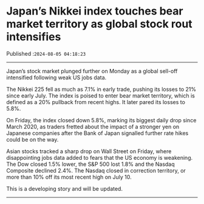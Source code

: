 # Japan’s Nikkei index touches bear market territory as global stock rout intensifies

Published :`2024-08-05 04:18:23`

---

Japan’s stock market plunged further on Monday as a global sell-off intensified following weak US jobs data.

The Nikkei 225 fell as much as 7.1% in early trade, pushing its losses to 21% since early July. The index is poised to enter bear market territory, which is defined as a 20% pullback from recent highs. It later pared its losses to 5.8%.

On Friday, the index closed down 5.8%, marking its biggest daily drop since March 2020, as traders fretted about the impact of a stronger yen on Japanese companies after the Bank of Japan signalled further rate hikes could be on the way.

Asian stocks tracked a sharp drop on Wall Street on Friday, where disappointing jobs data added to fears that the US economy is weakening. The Dow closed 1.5% lower, the S&P 500 lost 1.8% and the Nasdaq Composite declined 2.4%. The Nasdaq closed in correction territory, or more than 10% off its most recent high on July 10.

This is a developing story and will be updated.

---

